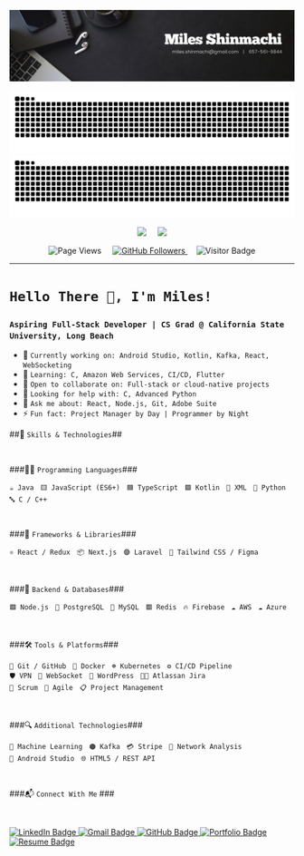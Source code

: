 ![logo](https://github.com/miles-akio/miles-akio/blob/main/miles.jpg)

<div align="center">

![github contribution grid snake animation](https://raw.githubusercontent.com/shahradelahi/shahradelahi/output/github-contribution-grid-snake-dark.svg#gh-dark-mode-only)
![github contribution grid snake animation](https://raw.githubusercontent.com/shahradelahi/shahradelahi/output/github-contribution-grid-snake.svg#gh-light-mode-only)

</div>

<p align="center">
  <img src="https://github-readme-stats.vercel.app/api/top-langs/?username=miles-akio&theme=radical&show_icons=true&include_all_commits=true" height="200" />
  &nbsp; &nbsp;
  <img src="https://github-readme-stats.vercel.app/api?username=miles-akio&theme=radical&show_icons=true&count_private=true" height="200" />
</p>

<p align="center">
  <img src="https://rushter.com/counter.svg" alt="Page Views" />
  &nbsp; &nbsp;
  <a href="https://github.com/miles-akio">
    <img src="https://img.shields.io/github/followers/miles-akio?label=Follow&style=social" alt="GitHub Followers" />
  </a>
  &nbsp; &nbsp;
  <img src="https://visitor-badge.laobi.icu/badge?page_id=miles-akio.miles-akio" alt="Visitor Badge" />
</p>

---

# `Hello There 👋, I'm Miles!`
### `Aspiring Full-Stack Developer | CS Grad @ California State University, Long Beach`



- 🔭 `Currently working on: Android Studio, Kotlin, Kafka, React, WebSocketing`
- 🌱 `Learning: C, Amazon Web Services, CI/CD, Flutter`
- 👯 `Open to collaborate on: Full-stack or cloud-native projects`
- 🤝 `Looking for help with: C, Advanced Python`
- 💬 `Ask me about: React, Node.js, Git, Adobe Suite`
- ⚡ `Fun fact: Project Manager by Day | Programmer by Night`


##🧠 `Skills & Technologies`##

</br>

###👨‍💻 `Programming Languages`###

`☕ Java` &nbsp; `🟨 JavaScript (ES6+)` &nbsp; `🟦 TypeScript` &nbsp; 
`🟪 Kotlin`  &nbsp; `📄 XML` &nbsp; `🐍 Python` &nbsp; `🔤 C / C++`

</br>

###🧩 `Frameworks & Libraries`###

`⚛️ React / Redux` &nbsp; `📦 Next.js` &nbsp; `🟣 Laravel` &nbsp; `🎨 Tailwind CSS / Figma`

</br>

###🧱 `Backend & Databases`###

`🟩 Node.js` &nbsp; `🐘 PostgreSQL` &nbsp; `🐬 MySQL` &nbsp; 
`🟥 Redis`  &nbsp; `🔥 Firebase` &nbsp; `☁️ AWS` &nbsp; `☁️ Azure`

</br>

###🛠️ `Tools & Platforms`###

`🐙 Git / GitHub` &nbsp; `🐳 Docker` &nbsp; `☸️ Kubernetes` &nbsp; `⚙️ CI/CD Pipeline`  
`🛡️ VPN` &nbsp; `🔌 WebSocket` &nbsp; `📝 WordPress` &nbsp; `🧑‍💻 Atlassan Jira`  
`📅 Scrum` &nbsp; `🚀 Agile` &nbsp; `📋 Project Management`

</br>

###🔍 `Additional Technologies`###

`🧠 Machine Learning` &nbsp; `🟠 Kafka` &nbsp; `💳 Stripe` &nbsp; `📡 Network Analysis`  
`🤖 Android Studio` &nbsp; `🌐 HTML5 / REST API`

</br>

###📬 `Connect With Me` ###

</br>
<p align="left"> <a href="https://www.linkedin.com/in/mshinmachi/" target="_blank"> <img src="https://img.shields.io/badge/LinkedIn-blue?logo=linkedin&logoColor=white&style=for-the-badge" alt="LinkedIn Badge" /> </a> <a href="mailto:miles.shinmachi@gmail.com" target="_blank"> <img src="https://img.shields.io/badge/Gmail-red?logo=gmail&logoColor=white&style=for-the-badge" alt="Gmail Badge" /> </a> <a href="https://github.com/miles-akio" target="_blank"> <img src="https://img.shields.io/badge/GitHub-100000?logo=github&logoColor=white&style=for-the-badge" alt="GitHub Badge" /> </a> <a href="https://miles-shinmachi.dev" target="_blank"> <img src="https://img.shields.io/badge/Portfolio-000?logo=vercel&logoColor=white&style=for-the-badge" alt="Portfolio Badge" /> </a> <a href="https://your-resume-link.com" target="_blank"> <img src="https://img.shields.io/badge/Resume-Download-0072b1?style=for-the-badge&logo=adobeacrobatreader&logoColor=white" alt="Resume Badge" /> </a> </p>
</br>
